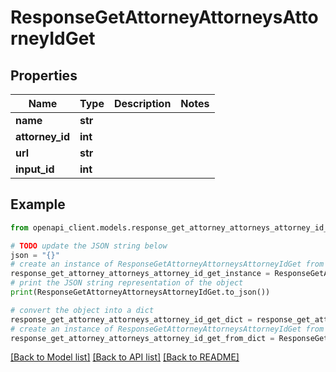 # ResponseGetAttorneyAttorneysAttorneyIdGet


## Properties

Name | Type | Description | Notes
------------ | ------------- | ------------- | -------------
**name** | **str** |  | 
**attorney_id** | **int** |  | 
**url** | **str** |  | 
**input_id** | **int** |  | 

## Example

```python
from openapi_client.models.response_get_attorney_attorneys_attorney_id_get import ResponseGetAttorneyAttorneysAttorneyIdGet

# TODO update the JSON string below
json = "{}"
# create an instance of ResponseGetAttorneyAttorneysAttorneyIdGet from a JSON string
response_get_attorney_attorneys_attorney_id_get_instance = ResponseGetAttorneyAttorneysAttorneyIdGet.from_json(json)
# print the JSON string representation of the object
print(ResponseGetAttorneyAttorneysAttorneyIdGet.to_json())

# convert the object into a dict
response_get_attorney_attorneys_attorney_id_get_dict = response_get_attorney_attorneys_attorney_id_get_instance.to_dict()
# create an instance of ResponseGetAttorneyAttorneysAttorneyIdGet from a dict
response_get_attorney_attorneys_attorney_id_get_from_dict = ResponseGetAttorneyAttorneysAttorneyIdGet.from_dict(response_get_attorney_attorneys_attorney_id_get_dict)
```
[[Back to Model list]](../README.md#documentation-for-models) [[Back to API list]](../README.md#documentation-for-api-endpoints) [[Back to README]](../README.md)


